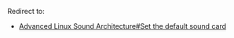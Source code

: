 Redirect to:

*   [Advanced Linux Sound Architecture#Set the default sound card](/index.php/Advanced_Linux_Sound_Architecture#Set_the_default_sound_card "Advanced Linux Sound Architecture")